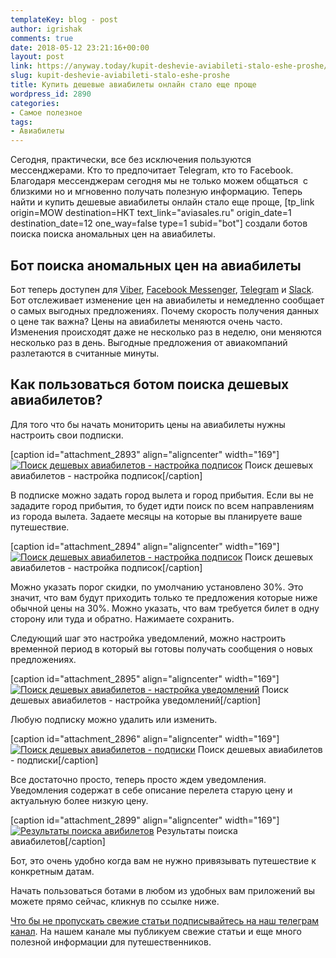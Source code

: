 ```yaml
---
templateKey: blog - post
author: igrishak
comments: true
date: 2018-05-12 23:21:16+00:00
layout: post
link: https://anyway.today/kupit-deshevie-aviabileti-stalo-eshe-proshe/
slug: kupit-deshevie-aviabileti-stalo-eshe-proshe
title: Купить дешевые авиабилеты онлайн стало еще проще
wordpress_id: 2890
categories:
- Самое полезное
tags:
- Авиабилеты
---
```


Сегодня, практически, все без исключения пользуются мессенджерами. Кто то предпочитает Telegram, кто то Facebook. Благодаря мессенджерам сегодня мы не только можем общаться  с близкими но и мгновенно получать полезную информацию. Теперь найти и купить дешевые авиабилеты онлайн стало еще проще, [tp_link origin=MOW destination=HKT text_link="aviasales.ru" origin_date=1 destination_date=12 one_way=false type=1 subid="bot"] создали ботов поиска поиска аномальных цен на авиабилеты.




<!-- more -->





## Бот поиска аномальных цен на авиабилеты




Бот теперь доступен для [Viber](https://medon.aviasales.ru/integrate/viber?marker=14510), [Facebook Messenger](https://medon.aviasales.ru/integrate/facebook?marker=14510), [Telegram](https://medon.aviasales.ru/integrate/telegram?marker=14510) и [Slack](https://medon.aviasales.ru/integrate/slack?marker=14510). Бот отслеживает изменение цен на авиабилеты и немедленно сообщает о самых выгодных предложениях. Почему скорость получения данных о цене так важна? Цены на авиабилеты меняются очень часто. Изменения происходят даже не несколько раз в неделю, они меняются несколько раз в день. Выгодные предложения от авиакомпаний разлетаются в считанные минуты.





## Как пользоваться ботом поиска дешевых авиабилетов?


Для того что бы начать мониторить цены на авиабилеты нужны настроить свои подписки.

[caption id="attachment_2893" align="aligncenter" width="169"][![Поиск дешевых авиабилетов - настройка подписок](https://anyway.today/wp-content/uploads/2017/12/Screenshot_2017-12-08-14-45-05-169x300.png)](https://anyway.today/wp-content/uploads/2017/12/Screenshot_2017-12-08-14-45-05.png) Поиск дешевых авиабилетов - настройка подписок[/caption]

В подписке можно задать город вылета и город прибытия. Если вы не зададите город прибытия, то будет идти поиск по всем направлениям из города вылета. Задаете месяцы на которые вы планируете ваше путешествие.

[caption id="attachment_2894" align="aligncenter" width="169"][![Поиск дешевых авиабилетов - настройка подписок](https://anyway.today/wp-content/uploads/2017/12/Screenshot_2017-12-08-14-41-49-169x300.png)](https://anyway.today/wp-content/uploads/2017/12/Screenshot_2017-12-08-14-41-49.png) Поиск дешевых авиабилетов - настройка подписок[/caption]


Можно указать порог скидки, по умолчанию установлено 30%. Это значит, что вам будут приходить только те предложения которые ниже обычной цены на 30%. Можно указать, что вам требуется билет в одну сторону или туда и обратно. Нажимаете сохранить.


Следующий шаг это настройка уведомлений, можно настроить временной период в который вы готовы получать сообщения о новых предложениях.

[caption id="attachment_2895" align="aligncenter" width="169"][![Поиск дешевых авиабилетов - настройка уведомлений](https://anyway.today/wp-content/uploads/2017/12/Screenshot_2017-12-08-14-40-39-169x300.png)](https://anyway.today/wp-content/uploads/2017/12/Screenshot_2017-12-08-14-40-39.png) Поиск дешевых авиабилетов - настройка уведомлений[/caption]

Любую подписку можно удалить или изменить.

[caption id="attachment_2896" align="aligncenter" width="169"][![Поиск дешевых авиабилетов - подписки](https://anyway.today/wp-content/uploads/2017/12/Screenshot_2017-12-08-14-44-24-169x300.png)](https://anyway.today/wp-content/uploads/2017/12/Screenshot_2017-12-08-14-44-24.png) Поиск дешевых авиабилетов - подписки[/caption]

Все достаточно просто, теперь просто ждем уведомления. Уведомления содержат в себе описание перелета старую цену и актуальную более низкую цену.

[caption id="attachment_2899" align="aligncenter" width="169"][![Результаты поиска авибилетов](https://anyway.today/wp-content/uploads/2017/12/Screenshot_2017-12-08-15-36-58-169x300.png)](https://anyway.today/wp-content/uploads/2017/12/Screenshot_2017-12-08-15-36-58.png) Результаты поиска авиабилетов[/caption]

Бот, это очень удобно когда вам не нужно привязывать путешествие к конкретным датам.

Начать пользоваться ботами в любом из удобных вам приложений вы можете прямо сейчас, кликнув по ссылке ниже.



[Что бы не пропускать свежие статьи подписывайтесь на наш телеграм канал](https://t.me/anyway_today). На нашем канале мы публикуем свежие статьи и еще много полезной информации для путешественников.
